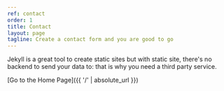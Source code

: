 ```yaml
---
ref: contact
order: 1
title: Contact
layout: page
tagline: Create a contact form and you are good to go
---
```


Jekyll is a great tool to create static sites but with static site, there's no backend to send your data to: that is why you need a third party service.

[Go to the Home Page]({{ '/' | absolute_url }})
